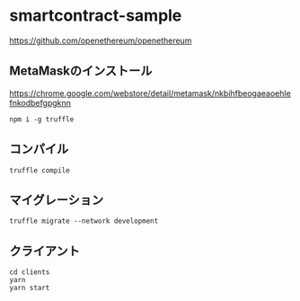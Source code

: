# smartcontract-sample

https://github.com/openethereum/openethereum

## MetaMaskのインストール
https://chrome.google.com/webstore/detail/metamask/nkbihfbeogaeaoehlefnkodbefgpgknn

```
npm i -g truffle
```

## コンパイル
```
truffle compile
```

## マイグレーション
```
truffle migrate --network development
```

## クライアント
```
cd clients
yarn
yarn start
```